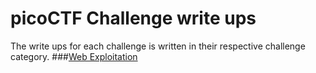 # picoCTF Challenge write ups
The write ups for each challenge is written in their respective challenge category.
###[Web Exploitation](https://github.com/Senthil-Lakshmikanth/picoCTF-Tryout/tree/main/Web%20Exploitation)
